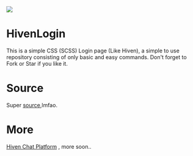 <img src="https://alfred.is-inside.me/CmvP8UlM.png">

# HivenLogin
This is a simple CSS (SCSS) Login page (Like Hiven), a simple to use repository consisting of only basic and easy commands. Don't forget to Fork or Star if you like it.
# Source
Super <a href="https://codepen.io/knyttneve/pen/JQppEw">source</a>,lmfao.
# More
<a href="https://hiven.io">Hiven Chat Platform</a> , more soon..

